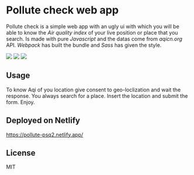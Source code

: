 # Pollute check web app

Pollute check is a simple web app with an ugly ui with which you will be able to know the *Air quality index* of your live position or place that you search.
Is made with pure *Javascript* and the datas come from *aqicn.org* API. *Webpack* has built the bundle and *Sass* has given the style.

<img src="https://img.shields.io/badge/javascript-vanilla%2Fasync-yellow">
<img src="https://img.shields.io/badge/webpack-5.44.0-blue">
<img src="https://img.shields.io/badge/Sass-1.35.1-pink">

## Usage

To know Aqi of you location give consent to geo-loclization and wait the response. You always search for a place. Insert the location and submit the form. Enjoy.

## Deployed on Netlify

https://pollute-psq2.netlify.app/

## License 

MIT

